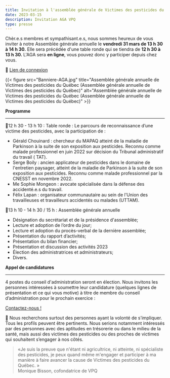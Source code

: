 ```yaml
---
title: Invitation à l'assemblée générale de Victimes des pesticides du Québec
date: 2023-03-15
description: Invitation AGA VPQ
type: presse 
---
```


Chèr.e.s membres et sympathisant.e.s, nous sommes heureux de vous inviter à notre Assemblée générale annuelle le **vendredi 31 mars de 13 h 30 à 14 h 30.** Elle sera précédée d'une table ronde qui se tiendra de **12 h 30 à 13 h 30.**
L'AGA sera **en ligne**, vous pouvez donc y participer depuis chez vous.

🎦  [Lien de connexion](https://us06web.zoom.us/j/83847208154#success)<br/>

{{< figure src="Banniere-AGA.jpg" title="Assemblée générale annuelle de Victimes des pesticides du Québec (Assemblée générale annuelle de Victimes des pesticides du Québec)" alt="Assemblée générale annuelle de Victimes des pesticides du Québec (Assemblée générale annuelle de Victimes des pesticides du Québec)" >}}


**Programme**
________

📍12 h 30 - 13 h 10 : Table ronde : Le parcours de reconnaissance d’une victime des pesticides, avec la participation de :
- Gérald Chouinard : chercheur du MAPAQ atteint de la maladie de Parkinson à la suite de son exposition aux pesticides. Reconnu comme malade professionnel en juin 2022 sur décision du Tribunal administratif du travail ( TAT).  
- Serge Boily : ancien applicateur de pesticides dans le domaine de l'entretien paysager, atteint de la maladie de Parkinson à la suite de son exposition aux pesticides. Reconnu comme malade professionnel par la CNESST en novembre 2022.
- Me Sophie Mongeon : avocate spécialisée dans la défense des accidenté.e.s du travail.
- Félix Lapan : organisateur communautaire au sein de l'Union des travailleuses et travailleurs accidentés ou malades (UTTAM).


📍13  h 10 - 14 h 30 / 15 h : Assemblée générale annuelle
* Désignation du secrétariat et de la présidence d'assemblée;
* Lecture et adoption de l’ordre du jour;
* Lecture et adoption du procès-verbal de la dernière assemblée;
* Présentation du rapport d’activités;
* Présentation du bilan financier;
* Présentation et discussion des activités 2023
* Élection des administratrices et administrateurs;
* Divers.

**Appel de candidatures**
________

4 postes du conseil d'administration seront en élection. Nous invitons les personnes intéressées à soumettre leur candidature (quelques lignes de présentation et ce qui vous motive) à titre de membre du conseil d’administration pour le prochain exercice : 

[Contactez-nous !](https://www.victimespesticidesquebec.org/#contact)

📣 Nous recherchons surtout des personnes ayant la volonté de s’impliquer. Tous les profils peuvent être pertinents. Nous serions notamment intéressés par des personnes avec des aptitudes en trésorerie ou dans le milieu de la santé, mais aussi des victimes des pesticides ou des proches de victimes qui souhaitent s’engager à nos côtés.
 
> «Je suis la preuve que n'étant ni agricultrice, ni atteinte, ni spécialiste des pesticides, je peux quand même m'engager et participer à ma manière à faire avancer la cause de Victimes des pesticides du Québec. » <br/>
Monique Bisson, cofondatrice de VPQ
